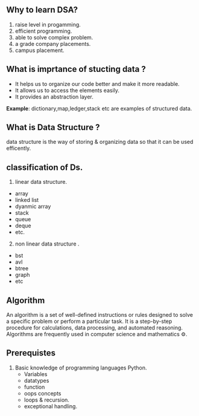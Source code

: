 ## Why to learn DSA?

1. raise level in progamming.
2. efficient programming.
3. able to solve complex problem.
4. a grade company placements.
5. campus placement.

## What is imprtance of stucting data ?

- It helps us to organize our code better and make it more readable.
- It allows us to access the elements easily.
- It provides an abstraction layer.

**Example**: dictionary,map,ledger,stack etc are examples of structured data.

## What is Data Structure ?

data structure is the way of storing & organizing data so that it can be used efficently.

## classification of Ds.

1. linear data structure.

- array
- linked list
- dyanmic array
- stack
- queue
- deque
- etc.

2. non linear data structure .

- bst
- avl
- btree
- graph
- etc

## Algorithm

An algorithm is a set of well-defined instructions or rules designed to solve a specific problem or perform a particular task. It is a step-by-step procedure for calculations, data processing, and automated reasoning. Algorithms are frequently used in computer science and mathematics ⚙️.

## Prerequistes

1. Basic knowledge of programming languages Python.
   - Variables
   - datatypes
   - function
   - oops concepts
   - loops & recursion.
   - exceptional handling.
